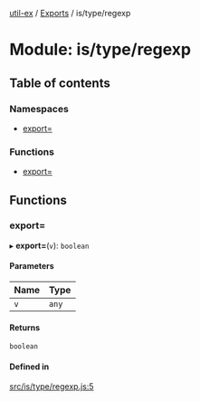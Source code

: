 [util-ex](../README.md) / [Exports](../modules.md) / is/type/regexp

# Module: is/type/regexp

## Table of contents

### Namespaces

- [export=](is_type_regexp.export_.md)

### Functions

- [export=](is_type_regexp.md#export=)

## Functions

### export&#x3D;

▸ **export=**(`v`): `boolean`

#### Parameters

| Name | Type |
| :------ | :------ |
| `v` | `any` |

#### Returns

`boolean`

#### Defined in

[src/is/type/regexp.js:5](https://github.com/snowyu/util-ex.js/blob/cfd4615/src/is/type/regexp.js#L5)
